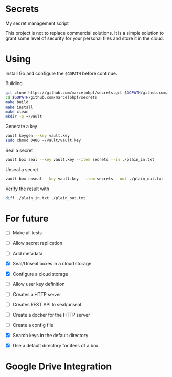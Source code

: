 # Secrets
My secret management script

This project is not to replace commercial solutions. It is a simple solution to
grant some level of security for your personal files and store it in the cloud.

# Using

Install Go and configure the `$GOPATH` before continue.

Building

```bash
git clone https://github.com/marcelohpf/secrets.git $GOPATH/github.com/marcelohpf/secrets
cd $GOPATH/github.com/marcelohpf/secrets
make build
make install
make clean
mkdir -p ~/vault
```

Generate a key

```bash
vault keygen --key vault.key
sudo chmod 0400 ~/vault/vault.key
```

Seal a secret

```bash
vault box seal --key vault.key --item secrets --in ./plain_in.txt
```

Unseal a secret

```bash
vault box unseal --key vault.key --item secrets --out ./plain_out.txt
```

Verify the result with

```bash
diff ./plain_in.txt ./plain_out.txt
```

# For future

- [ ] Make all tests

- [ ] Allow secret replication
- [ ] Add metadata
- [x] Seal/Unseal boxes in a cloud storage
- [x] Configure a cloud storage
- [ ] Allow user key definition
- [ ] Creates a HTTP server
- [ ] Creates REST API to seal/unseal
- [ ] Create a docker for the HTTP server
- [ ] Create a config file
- [x] Search keys in the default directory
- [x] Use a default directory for itens of a box

# Google Drive Integration


